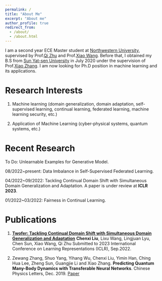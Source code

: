 ```yaml
---
permalink: /
title: "About Me"
excerpt: "About me"
author_profile: true
redirect_from: 
  - /about/
  - /about.html
---
```


I am a second year ECE Master student at [Northwestern University](https://www.mccormick.northwestern.edu/electrical-computer/), supervised by Prof.[Qi Zhu](https://www.mccormick.northwestern.edu/research-faculty/directory/profiles/zhu-qi.html) and Prof.[Xiao Wang](https://www.mccormick.northwestern.edu/research-faculty/directory/profiles/wang-xiao.html). Before that, I obtained my B.S from [Sun Yat-sen University](https://www.sysu.edu.cn/sysuen/) in July 2020 under the supervision of Prof.[Xiao Zhang](https://scholar.google.com/citations?user=91noKlYAAAAJ&hl=zh-TW). I am now looking for Ph.D position in machine learning and its applications.


Research Interests
======

1. Machine learning (domain generalization, domain adaptation, self-supervised learning, continual learning, federated learning, machine learning security, etc.)

2. Application of Machine Learning (cyber-physical systems, quantum systems, etc.)

Recent Research
======

To Do: Unlearnable Examples for Generative Model. 

08/2022~present: Data Imbalance in Self-Supervised Federated Learning.

04/2022~09/2022: Tackling Continual Domain Shift with Simultaneous Domain Generalization and Adaptation. A paper is under review at **ICLR 2023**.

01/2022~03/2022: Fairness in Continual Learning.


Publications
======

1. [**Twofer: Tackling Continual Domain Shift with Simultaneous Domain Generalization and Adaptation**](https://openreview.net/forum?id=L8iZdgeKmI6)
**Chenxi Liu**, Lixu Wang, Lingjuan Lyu, Chen Sun, Xiao Wang, Qi Zhu
Submitted to 2023 International Conference on Learning Representations (ICLR), Sep.2022. 

2. Zewang Zhang, Shuo Yang, Yihang Wu, Chenxi Liu, Yimin Han, Ching Hua Lee, Zheng Sun, Guangjie Li and Xiao Zhang. **Predicting Quantum Many-Body Dynamics with Transferable Neural Networks**. Chinese Physics Letters, Dec. 2019. [Paper](http://cpl.iphy.ac.cn/10.1088/0256-307X/37/1/018401#1)


